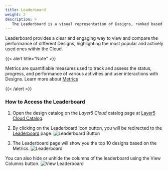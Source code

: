 ```yaml
---
title: Leaderboard
weight: 2
description: >
   The Leaderboard is a visual representation of Designs, ranked based on key Metrics such as Opens, Downloads, Deployments, Clones, and Shares.
---
```


Leaderboard provides a clear and engaging way to view and compare the performance of different Designs, highlighting the most popular and actively used ones within the Cloud.


{{< alert title="Note" >}}

Metrics are quantifiable measures used to track and assess the status, progress, and performance of various activities and user interactions with Designs. Learn more about [Metrics](/cloud/catalog/metrics/)

{{< /alert >}}

### How to Access the Leaderboard

1. Open the design catalog on the _Layer5 Cloud_ catalog page at [Layer5 Cloud Catalog](https://cloud.layer5.io/catalog).

2. By clicking on the Leaderboard icon button, you will be redirected to the [Leaderboard](https://cloud.layer5.io/catalog/leaderboard) page.
![Leaderboard Button](/cloud/catalog/images/leaderboard_button.png)

3. The Leaderboard page will show you the top 10 designs based on the Metrics.
![Leaderboard](/cloud/catalog/images/leaderboard.png)

You can also hide or unhide the columns of the leaderboard using the View Columns button.
![View Leaderboard](/cloud/catalog/images/view_leaderboard.png)

